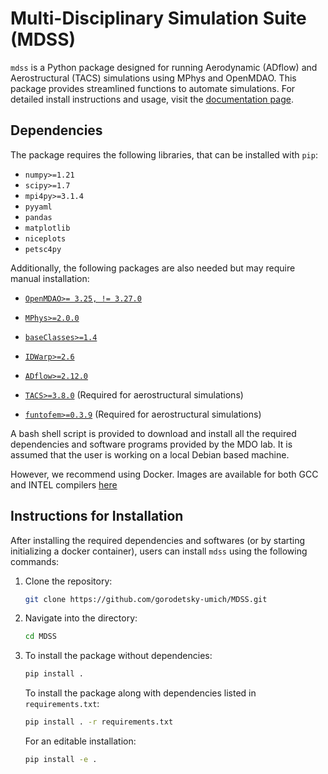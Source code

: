 # Multi-Disciplinary Simulation Suite (MDSS)

`mdss` is a Python package designed for running Aerodynamic (ADflow) and Aerostructural (TACS) simulations using MPhys and OpenMDAO. This package provides streamlined functions to automate simulations.
For detailed install instructions and usage, visit the [documentation page](https://gorodetsky-umich.github.io/MDSS/).

## Dependencies

The package requires the following libraries, that can be installed with `pip`:

- `numpy>=1.21`
- `scipy>=1.7`
- `mpi4py>=3.1.4`
- `pyyaml`
- `pandas`
- `matplotlib`
- `niceplots`
- `petsc4py`

Additionally, the following packages are also needed but may require manual installation:

- [`OpenMDAO>= 3.25, != 3.27.0`](https://github.com/OpenMDAO/OpenMDAO)
- [`MPhys>=2.0.0`](https://github.com/OpenMDAO/mphys)
- [`baseClasses>=1.4`](https://github.com/mdolab/baseclasses)
- [`IDWarp>=2.6`](https://github.com/mdolab/idwarp)
- [`ADflow>=2.12.0`](https://github.com/mdolab/adflow)

- [`TACS>=3.8.0`](https://github.com/smdogroup/tacs) (Required for aerostructural simulations)
- [`funtofem>=0.3.9`](https://github.com/smdogroup/funtofem) (Required for aerostructural simulations)

A bash shell script is provided to download and install all the required dependencies and software programs provided by the MDO lab. It is assumed that the user is working on a local Debian based machine. 

However, we recommend using Docker. Images are available for both GCC and INTEL compilers [here](https://mdolab-mach-aero.readthedocs-hosted.com/en/latest/installInstructions/dockerInstructions.html#) 

## Instructions for Installation

After installing the required dependencies and softwares (or by starting initializing a docker container), users can install `mdss` using the following commands:

1. Clone the repository:

    ```bash
    git clone https://github.com/gorodetsky-umich/MDSS.git
    ```

2. Navigate into the directory:

    ```bash
    cd MDSS
    ```

3. To install the package without dependencies:

    ```bash
    pip install .
    ```
    To install the package along with dependencies listed in `requirements.txt`:
    ```bash
    pip install . -r requirements.txt
    ```
    For an editable installation:
    ```bash
    pip install -e .
    ```
